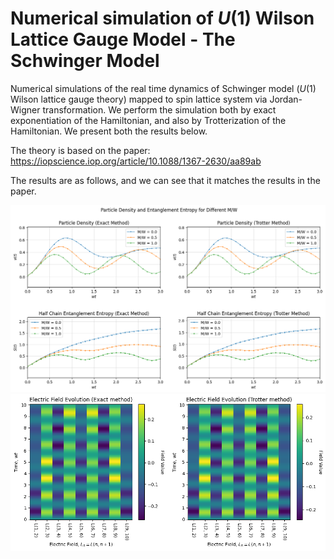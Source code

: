 # Numerical simulation of $U(1)$ Wilson Lattice Gauge Model - The Schwinger Model

Numerical simulations of the real time dynamics of Schwinger model ($U(1)$ Wilson lattice gauge theory) mapped to spin lattice system via Jordan-Wigner transformation. We perform the simulation both by exact exponentiation of the Hamiltonian, and also by Trotterization of the Hamiltonian. We present both the results below.

The theory is based on the paper: https://iopscience.iop.org/article/10.1088/1367-2630/aa89ab

The results are as follows, and we can see that it matches the results in the paper.

![nu_and_s](nu_and_s.png)
![elec_field](elec_field.png)

